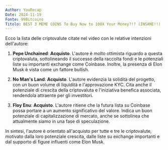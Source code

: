 ```yaml
---
Author: YouRecap
Date: 2024-11-19
Fonte: 99Bitcoins
Titolo: BEST 3 MEME COINS To Buy Now to 100X Your Money?!? (INSANE!!)
---
```


Ecco la lista delle criptovalute citate nel video con le relative intenzioni dell'autore:

1. **Pepe Unchained**: **Acquisto**. L'autore è molto ottimista riguardo a questa criptovaluta, sottolineando il successo della raccolta fondi e le potenziali liste su importanti exchange come Coinbase. Inoltre, la presenza di Elon Musk è vista come un fattore bullish.

2. **No Man's Land**: **Acquisto**. L'autore evidenzia la solidità del progetto, con un buon volume di liquidità e l'approvazione KYC. Cita anche il potenziale di crescita della criptovaluta e l'iniziativa benefica associata, rendendola attraente per gli investitori.

3. **Floy Enu**: **Acquisto**. L'autore ritiene che la futura lista su Coinbase possa portare a un aumento significativo del valore. Indica un buon potenziale di capitalizzazione di mercato, anche se sottolinea che attualmente siamo in una fase di speculazione.

In sintesi, l'autore è orientato all'acquisto per tutte e tre le criptovalute, motivato dalla loro potenziale crescita, dalle liste su exchange importanti e dal supporto di figure influenti come Elon Musk.
